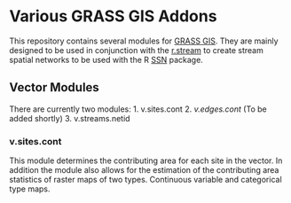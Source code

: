 # Various GRASS GIS Addons
This repository contains several modules for [GRASS GIS](http://grass.osgeo.org). They are mainly designed to be used in conjunction with the [r.stream](http://grasswiki.osgeo.org/wiki/R.stream.*_modules) to create stream spatial networks to be used with the R [SSN](http://cran.r-project.org/web/packages/SSN/index.html) package.

## Vector Modules 
There are currently two modules:
    1. v.sites.cont
    2. _v.edges.cont_ (To be added shortly)
    3. v.streams.netid

### v.sites.cont
This module determines the contributing area for each site in the vector. In addition the module also allows for the estimation of the contributing area statistics of raster maps of two types. Continuous variable and categorical type maps. 